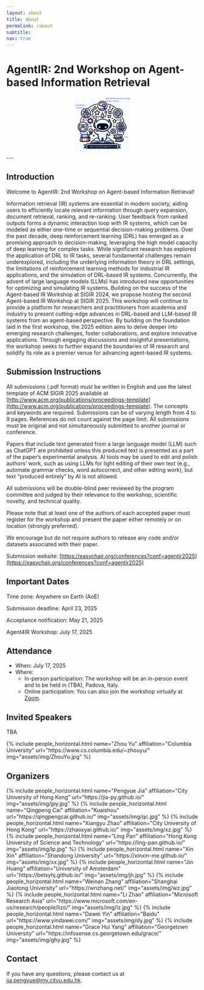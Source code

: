 ```yaml
---
layout: about
title: About
permalink: /about
subtitle:
nav: true
---
```

# AgentIR: 2nd Workshop on Agent-based Information Retrieval

<div>
<img src="assets/img/logo.jpg" width="30%" style="margin-left:35%; margin-right:30%">
<!-- <img src="assets/img/padova.jpg" width="100%"> -->
</div>
---

## Introduction
Welcome to AgentIR: 2nd Workshop on Agent-based Information Retrieval!

Information retrieval (IR) systems are essential in modern society, aiding users to efficiently locate relevant information through query expansion, document retrieval, ranking, and re-ranking. User feedback from ranked outputs forms a dynamic interaction loop with IR systems, which can be modeled as either one-time or sequential decision-making problems.
Over the past decade, deep reinforcement learning (DRL) has emerged as a promising approach to decision-making, leveraging the high model capacity of deep learning for complex tasks. While significant research has explored the application of DRL to IR tasks, several fundamental challenges remain underexplored, including the underlying information theory in DRL settings, the limitations of reinforcement learning methods for industrial IR applications, and the simulation of DRL-based IR systems. Concurrently, the advent of large language models (LLMs) has introduced new opportunities for optimizing and simulating IR systems.
Building on the success of the Agent-based IR Workshop at SIGIR 2024, we propose hosting the second Agent-based IR Workshop at SIGIR 2025. This workshop will continue to provide a platform for researchers and practitioners from academia and industry to present cutting-edge advances in DRL-based and LLM-based IR systems from an agent-based perspective. By building on the foundation laid in the first workshop, the 2025 edition aims to delve deeper into emerging research challenges, foster collaborations, and explore innovative applications. Through engaging discussions and insightful presentations, the workshop seeks to further expand the boundaries of IR research and solidify its role as a premier venue for advancing agent-based IR systems.

## Submission Instructions

All submissions (.pdf format) must be written in English and use the latest template of ACM SIGIR 2025 available at [http://www.acm.org/publications/proceedings-template](http://www.acm.org/publications/proceedings-template). The concepts and keywords are required. Submissions can be of varying length from 4 to 9 pages. References do not count against the page limit. All submissions must be original and not simultaneously submitted to another journal or conference. 

Papers that include text generated from a large language model (LLM) such as ChatGPT are prohibited unless this produced text is presented as a part of the paper’s experimental analysis. AI tools may be used to edit and polish authors’ work, such as using LLMs for light editing of their own text (e.g., automate grammar checks, word autocorrect, and other editing work), but text “produced entirely” by AI is not allowed. 

All submissions will be double-blind peer reviewed by the program committee and judged by their relevance to the workshop, scientific novelty, and technical quality. 

Please note that at least one of the authors of each accepted paper must register for the workshop and present the paper either remotely or on location (strongly preferred). 

We encourage but do not require authors to release any code and/or datasets associated with their paper.

Submission website: [https://easychair.org/conferences?conf=agentir2025](https://easychair.org/conferences?conf=agentir2025)

## Important Dates

Time zone: Anywhere on Earth (AoE)

Submission deadline: April 23, 2025

Acceptance notification: May 21, 2025

Agent4IR Workshop: July 17, 2025

## Attendance
- When: July 17, 2025
- Where: 
  - In-person participation: The workshop will be an in-person event and to be held in (TBA), Padova, Italy.
  - Online participation: You can also join the workshop virtually at [Zoom]().

## Invited Speakers

TBA

<div class="row row-cols-2 projects pt-3 pb-3">
  {% include people_horizontal.html name="Zhou Yu" affiliation="Columbia University" url="https://www.cs.columbia.edu/~zhouyu/" img="assets/img/ZhouYu.jpg" %}
</div>

## Organizers
<div class="row row-cols-2 projects pt-3 pb-3">
  {% include people_horizontal.html name="Pengyue Jia" affiliation="City University of Hong Kong" url="https://jia-py.github.io/" img="assets/img/jpy.jpg" %}
  {% include people_horizontal.html name="Qingpeng Cai" affiliation="Kuaishou" url="https://qingpengcai.github.io/" img="assets/img/qc.jpg" %}
  {% include people_horizontal.html name="Xiangyu Zhao" affiliation="City University of Hong Kong" url="https://zhaoxyai.github.io/" img="assets/img/xz.jpg" %}
  {% include people_horizontal.html name="Ling Pan" affiliation="Hong Kong University of Science and Technology" url="https://ling-pan.github.io/" img="assets/img/lp.jpg" %}
  {% include people_horizontal.html name="Xin Xin" affiliation="Shandong University" url="https://xinxin-me.github.io/" img="assets/img/xx.jpg" %}
  {% include people_horizontal.html name="Jin Huang" affiliation="University of Amsterdam" url="https://betsyhj.github.io/" img="assets/img/jh.jpg" %}
  {% include people_horizontal.html name="Weinan Zhang" affiliation="Shanghai Jiaotong University" url="https://wnzhang.net/" img="assets/img/wz.jpg" %}
  {% include people_horizontal.html name="Li Zhao" affiliation="Microsoft Research Asia" url="https://www.microsoft.com/en-us/research/people/lizo/" img="assets/img/lz.jpg" %}
  {% include people_horizontal.html name="Dawei Yin" affiliation="Baidu" url="https://www.yindawei.com/" img="assets/img/dy.jpg" %}
  {% include people_horizontal.html name="Grace Hui Yang" affiliation="Georgetown University" url="https://infosense.cs.georgetown.edu/grace/" img="assets/img/ghy.jpg" %}
</div>

## Contact
If you have any questions, please contact us at jia.pengyue@my.cityu.edu.hk.


